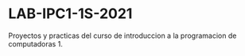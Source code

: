 # LAB-IPC1-1S-2021
Proyectos y practicas del curso de introduccion a la programacion de computadoras 1.
